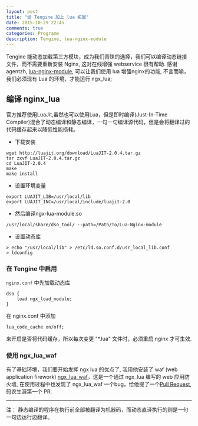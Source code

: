 ```yaml
---
layout: post
title: "给 Tengine 加上 lua 拓展"
date: 2015-10-29 22:45
comments: true
categories: Programe
description: Tengine, lua-nginx-module
---
```



Tengine 能动态加载第三方模块，成为我们青睐的选择，我们可以编译动态链接文件，而不需要重新安装 Nginx, 这对在线增强 webservice 很有帮助. 
感谢 agentzh, [lua-nginx-module](https://github.com/openresty/lua-nginx-module), 可以让我们使用 lua 增强nginx的功能, 不言而喻，我们必须现有 Lua 的环境，才能运行 ngx_lua;

## 编译 nginx_lua

官方推荐使用LuaJit,虽然也可以使用Lua，但是即时编译(Just-In-Time Compiler)混合了动态编译和静态编译，一句一句编译源代码，但是会将翻译过的代码缓存起来以降低性能损耗。

* 下载安装

```
wget http://luajit.org/download/LuaJIT-2.0.4.tar.gz
tar zxvf LuaJIT-2.0.4.tar.gz
cd LuaJIT-2.0.4
make
make install
```

* 设置环境变量

```
export LUAJIT_LIB=/usr/local/lib
export LUAJIT_INC=/usr/local/include/luajit-2.0
```


* 然后编译ngx-lua-module.so

```
/usr/local/share/dso_tool/ --path=/Path/To/Lua-Nginx-module
```

* 设置动态库

```
> echo "/usr/local/lib" > /etc/ld.so.conf.d/usr_local_lib.conf
> ldconfig
```

### 在 Tengine 中启用

`nginx.conf` 中先加载动态库

```
dso {
    load ngx_load_module;
}
```

在 nginx.conf 中添加

```
lua_code_cache on/off;
```

来开启是否将代码缓存，所以每次变更 "*.lua" 文件时，必须重启 nginx 才可生效.


### 使用 ngx_lua_waf

有了基础环境，我们要开始发挥 ngx lua 的优点了, 我用他安装了 waf (web application firework)
[ngx_lua_waf](https://github.com/loveshell/ngx_lua_waf)，这是一个通过 ngx_lua 编写的 web 应用防火墙, 在使用过程中也发现了 ngx_lua_waf 一个bug，给他提了一个[Pull Request](https://github.com/loveshell/ngx_lua_waf/pull/70), 码农生涯第一个 PR.


----

注：
静态编译的程序在执行前全部被翻译为机器码，而动态直译执行的则是一句一句边运行边翻译。



